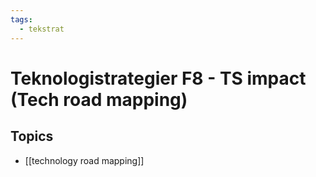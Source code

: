 ```yaml
---
tags:
  - tekstrat
---
```

# Teknologistrategier F8 - TS impact (Tech road mapping)

## Topics
- [[technology road mapping]]